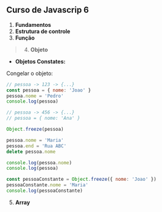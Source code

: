 ## Curso de Javascrip 6

1. **Fundamentos**
2. **Estrutura de controle**
3. **Função**
>4. **Objeto**

* **Objetos Constates:**

Congelar o objeto:
```javascript
// pessoa -> 123 -> {...}
const pessoa = { nome: 'Joao' }
pessoa.nome = 'Pedro'
console.log(pessoa)

// pessoa -> 456 -> {...}
// pessoa = { nome: 'Ana' }

Object.freeze(pessoa)

pessoa.nome = 'Maria'
pessoa.end = 'Rua ABC'
delete pessoa.nome

console.log(pessoa.nome)
console.log(pessoa)

const pessoaConstante = Object.freeze({ nome: 'Joao' })
pessoaConstante.nome = 'Maria'
console.log(pessoaConstante)

```

5. **Array**
